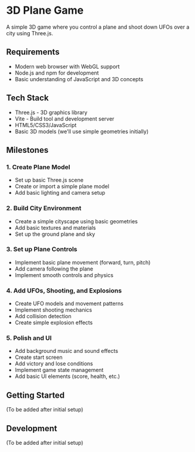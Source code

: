# 3D Plane Game

A simple 3D game where you control a plane and shoot down UFOs over a city using Three.js.

## Requirements

- Modern web browser with WebGL support
- Node.js and npm for development
- Basic understanding of JavaScript and 3D concepts

## Tech Stack

- Three.js - 3D graphics library
- Vite - Build tool and development server
- HTML5/CSS3/JavaScript
- Basic 3D models (we'll use simple geometries initially)

## Milestones

### 1. Create Plane Model
- Set up basic Three.js scene
- Create or import a simple plane model
- Add basic lighting and camera setup

### 2. Build City Environment
- Create a simple cityscape using basic geometries
- Add basic textures and materials
- Set up the ground plane and sky

### 3. Set up Plane Controls
- Implement basic plane movement (forward, turn, pitch)
- Add camera following the plane
- Implement smooth controls and physics

### 4. Add UFOs, Shooting, and Explosions
- Create UFO models and movement patterns
- Implement shooting mechanics
- Add collision detection
- Create simple explosion effects

### 5. Polish and UI
- Add background music and sound effects
- Create start screen
- Add victory and lose conditions
- Implement game state management
- Add basic UI elements (score, health, etc.)

## Getting Started

(To be added after initial setup)

## Development

(To be added after initial setup) 